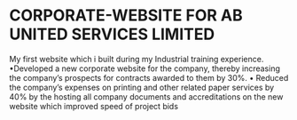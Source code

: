 # CORPORATE-WEBSITE FOR AB UNITED SERVICES LIMITED

My first website which i built during my Industrial training experience.
•Developed a new corporate website for the company, thereby increasing the company’s prospects for contracts awarded to them by 30%.
•	Reduced the company’s expenses on printing and other related paper services by 40% by the hosting all company documents and accreditations on the new website which improved speed of project bids 
